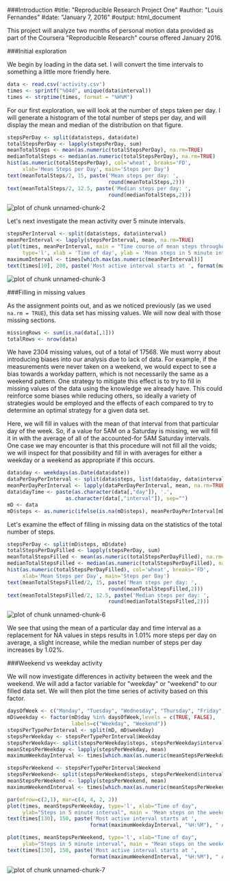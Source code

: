 ###Introduction
#title: "Reproducible Research Project One"
#author: "Louis Fernandes"
#date: "January 7, 2016"
#output: html_document

This project will analyze two months of personal motion data provided as part of the Coursera "Reproducible Research" course offered January 2016.

###Initial exploration

We begin by loading in the data set. I will convert the time intervals to something a little more friendly here.

```r
data <- read.csv('activity.csv')
times <- sprintf("%04d", unique(data$interval))
times <- strptime(times, format = "%H%M")
```

For our first exploration, we will look at the number of steps taken per day. I will generate a histogram of the total number of steps per day, and will display the mean and median of the distribution on that figure.


```r
stepsPerDay <- split(data$steps, data$date)
totalStepsPerDay <- lapply(stepsPerDay, sum)
meanTotalSteps <- mean(as.numeric(totalStepsPerDay), na.rm=TRUE)
medianTotalSteps <- median(as.numeric(totalStepsPerDay), na.rm=TRUE)
hist(as.numeric(totalStepsPerDay), col='wheat', breaks='FD', 
     xlab='Mean Steps per Day', main='Steps per Day')
text(meanTotalSteps/2, 15, paste('Mean steps per day: ',
                                 round(meanTotalSteps,2)))
text(meanTotalSteps/2, 12.5, paste('Median steps per day: ',
                                 round(medianTotalSteps,2)))
```

![plot of chunk unnamed-chunk-2](figure/unnamed-chunk-2-1.png)

Let's next investigate the mean activity over 5 minute intervals. 

```r
stepsPerInterval <- split(data$steps, data$interval)
meanPerInterval <- lapply(stepsPerInterval, mean, na.rm=TRUE)
plot(times, meanPerInterval, main = "Time course of mean steps throughout the day",
     type='l', xlab = 'Time of day', ylab = 'Mean steps in 5 minute interval')
maximumInterval <- times[which.max(as.numeric(meanPerInterval))]
text(times[10], 200, paste('Most active interval starts at ', format(maximumInterval, "%H:%M"), " AM"), pos=4)
```

![plot of chunk unnamed-chunk-3](figure/unnamed-chunk-3-1.png)

###Filling in missing values

As the assignment points out, and as we noticed previously (as we used `na.rm = TRUE`), this data set has missing values. We will now deal with those missing sections.


```r
missingRows <- sum(is.na(data[,1]))
totalRows <- nrow(data)
```
We have 2304 missing values, out of a total of 17568. We must worry about introducing biases into our analysis due to lack of data. For example, if the measurements were never taken on a weekend, we would expect to see a bias towards a workday pattern, which is not necessarily the same as a weekend pattern. One strategy to mitigate this effect is to try to fill in missing values of the data using the knowledge we already have. This could reinforce some biases while reducing others, so ideally a variety of strategies would be employed and the effects of each compared to try to determine an optimal strategy for a given data set. 

Here, we will fill in values with the mean of that interval from that particular day of the week. So, if a value for 5AM on a Saturday is missing, we will fill it in with the average of all of the accounted-for 5AM Saturday intervals. One case we may encounter is that this procedure will not fill all the voids; we will inspect for that possibility and fill in with averages for either a weekday or a weekend as appropriate if this occurs.


```r
data$day <- weekdays(as.Date(data$date))
dataPerDayPerInterval <- split(data$steps, list(data$day, data$interval))
meanPerDayPerInterval <- lapply(dataPerDayPerInterval, mean, na.rm=TRUE)
data$dayTime <- paste(as.character(data[,"day"]), '.', 
                   as.character(data[,"interval"]), sep="")
mD <- data
mD$steps <- as.numeric(ifelse(is.na(mD$steps), meanPerDayPerInterval[mD$dayTime],mD$steps))
```

Let's examine the effect of filling in missing data on the statistics of the total number of steps.

```r
stepsPerDay <- split(mD$steps, mD$date)
totalStepsPerDayFilled <- lapply(stepsPerDay, sum)
meanTotalStepsFilled <- mean(as.numeric(totalStepsPerDayFilled), na.rm=TRUE)
medianTotalStepsFilled <- median(as.numeric(totalStepsPerDayFilled), na.rm=TRUE)
hist(as.numeric(totalStepsPerDayFilled), col='wheat', breaks='FD', 
     xlab='Mean Steps per Day', main='Steps per Day')
text(meanTotalStepsFilled/2, 15, paste('Mean steps per day: ',
                                 round(meanTotalStepsFilled,2)))
text(meanTotalStepsFilled/2, 12.5, paste('Median steps per day: ',
                                 round(medianTotalStepsFilled,2)))
```

![plot of chunk unnamed-chunk-6](figure/unnamed-chunk-6-1.png)

We see that using the mean of a particular day and time interval as a replacement for NA values in steps results in 1.01% more steps per day on average, a slight increase, while the median number of steps per day increases by 1.02%. 

###Weekend vs weekday activity

We will now investigate differences in activity between the week and the weekend. We will add a factor variable for "weekday" or "weekend" to our filled data set. We will then plot the time series of activity based on this factor. 

```r
daysOfWeek <- c("Monday", "Tuesday", "Wednesday", "Thursday", "Friday")
mD$weekday <- factor(mD$day %in% daysOfWeek,levels = c(TRUE, FALSE), 
                     labels=c("Weekday", "Weekend"))
stepsPerTypePerInterval <- split(mD, mD$weekday)
stepsPerWeekday <- stepsPerTypePerInterval$Weekday
stepsPerWeekday<- split(stepsPerWeekday$steps, stepsPerWeekday$interval)
meanStepsPerWeekday <- lapply(stepsPerWeekday, mean)
maximumWeekdayInterval <- times[which.max(as.numeric(meanStepsPerWeekday))]

stepsPerWeekend <- stepsPerTypePerInterval$Weekend
stepsPerWeekend<- split(stepsPerWeekend$steps, stepsPerWeekend$interval)
meanStepsPerWeekend <- lapply(stepsPerWeekend, mean)
maximumWeekendInterval <- times[which.max(as.numeric(meanStepsPerWeekend))]

par(mfrow=c(2,1), mar=c(4, 4, 2, 2))
plot(times, meanStepsPerWeekday, type='l', xlab="Time of day", 
     ylab="Steps in 5 minute interval", main = 'Mean steps on the weekdays')
text(times[130], 150, paste('Most active interval starts at ', 
                           format(maximumWeekdayInterval, "%H:%M"), " AM"), pos=4)

plot(times, meanStepsPerWeekend, type='l', xlab="Time of day",
     ylab="Steps in 5 minute interval", main = "Mean steps on the weekend")
text(times[130], 150, paste('Most active interval starts at ', 
                           format(maximumWeekendInterval, "%H:%M"), " AM"), pos=4)
```

![plot of chunk unnamed-chunk-7](figure/unnamed-chunk-7-1.png)
